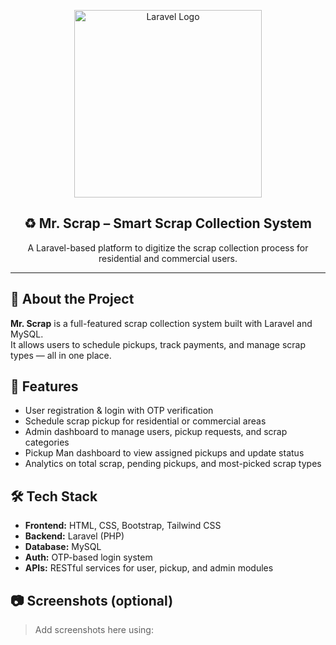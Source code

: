 <p align="center">
  <img src="https://raw.githubusercontent.com/laravel/art/master/logo-lockup/5%20SVG/2%20CMYK/1%20Full%20Color/laravel-logolockup-cmyk-red.svg" width="300" alt="Laravel Logo">
</p>

<h2 align="center">♻️ Mr. Scrap – Smart Scrap Collection System</h2>

<p align="center">
  A Laravel-based platform to digitize the scrap collection process for residential and commercial users.
</p>

---

## 🚀 About the Project

**Mr. Scrap** is a full-featured scrap collection system built with Laravel and MySQL.  
It allows users to schedule pickups, track payments, and manage scrap types — all in one place.

## 🧩 Features

- User registration & login with OTP verification  
- Schedule scrap pickup for residential or commercial areas  
- Admin dashboard to manage users, pickup requests, and scrap categories  
- Pickup Man dashboard to view assigned pickups and update status  
- Analytics on total scrap, pending pickups, and most-picked scrap types  

## 🛠️ Tech Stack

- **Frontend:** HTML, CSS, Bootstrap, Tailwind CSS  
- **Backend:** Laravel (PHP)  
- **Database:** MySQL  
- **Auth:** OTP-based login system  
- **APIs:** RESTful services for user, pickup, and admin modules  

## 📷 Screenshots (optional)

> Add screenshots here using:
> 
